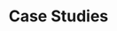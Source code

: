 ---
title: "Case Studies"
layout: "case-studies"

hero:
  subtitle: "Our Portfolio"
  title: "Proven Track Record of Excellence"

intro:
  content: "Discover how Adventure Northern Escapes revitalises properties to create exceptional living spaces. Below are some of our most exciting projects and how they have made a difference."

case_studies:
  - title: "Lakeside Manor Revival"
    hero_image: "/images/case-1-hero.jpg"
    gallery_images:
      - "/images/case-1-thumb-1.jpg"
      - "/images/case-1-thumb-2.jpg"
      - "/images/case-1-thumb-3.jpg"
    details:
      - label: "Project Type"
        value: "Residential Renovation"
      - label: "Return on Investment"
        value: "35%"
      - label: "Timeline"
        value: "8 Months"
      - label: "Budget"
        value: "£150,000"
      - label: "Key Challenge"
        value: "Modernizing a historic property while preserving its character."
      - label: "Outcome"
        value: "Sold for 25% above asking price."

  - title: "Mountain View Estate Development"
    hero_image: "/images/case-2-hero.jpg"
    gallery_images:
      - "/images/case-2-thumb-1.jpg"
      - "/images/case-2-thumb-2.jpg"
      - "/images/case-2-thumb-3.jpg"
    details:
      - label: "Project Type"
        value: "New Build Development"
      - label: "Return on Investment"
        value: "42%"
      - label: "Timeline"
        value: "18 Months"
      - label: "Budget"
        value: "£1.2 Million"
      - label: "Key Challenge"
        value: "Navigating complex zoning regulations and maximizing land use."
      - label: "Outcome"
        value: "All units sold off-plan before completion."

  - title: "Coastal Haven Transformation"
    hero_image: "/images/case-3-hero.jpg"
    gallery_images:
      - "/images/case-3-thumb-1.jpg"
      - "/images/case-3-thumb-2.jpg"
      - "/images/case-3-thumb-3.jpg"
    details:
      - label: "Project Type"
        value: "Luxury Flip"
      - label: "Return on Investment"
        value: "28%"
      - label: "Timeline"
        value: "6 Months"
      - label: "Budget"
        value: "£200,000"
      - label: "Key Challenge"
        value: "Implementing high-end finishes on a tight schedule."
      - label: "Outcome"
        value: "Set a new record sale price for the neighborhood."
---